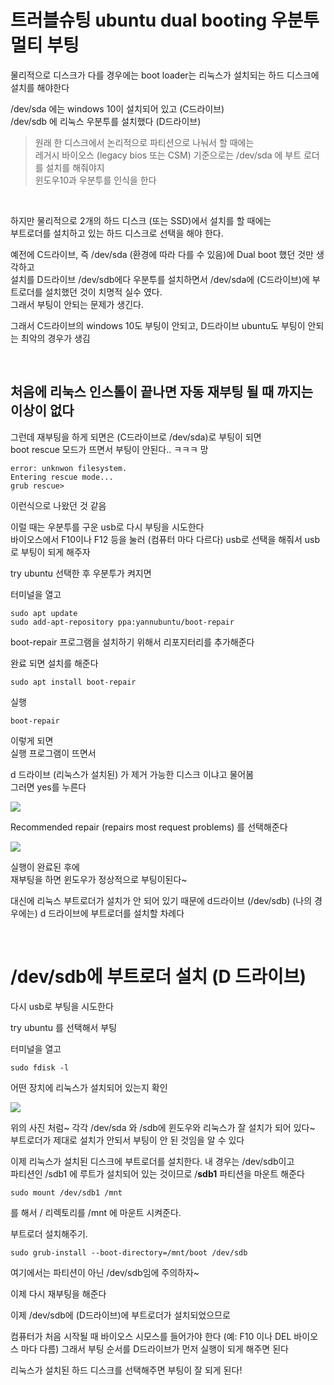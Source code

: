 # 트러블슈팅 ubuntu dual booting 우분투 멀티 부팅
물리적으로 디스크가 다를 경우에는 boot loader는 리눅스가 설치되는 하드 디스크에 설치를 해야한다

/dev/sda 에는 windows 10이 설치되어 있고 (C드라이브)  
/dev/sdb 에 리눅스 우분투를 설치했다 (D드라이브)  

> 원래 한 디스크에서 논리적으로 파티션으로 나눠서 할 때에는  
레거시 바이오스 (legacy bios 또는 CSM) 기준으로는 /dev/sda 에 부트 로더를 설치를 해줘야지  
윈도우10과 우분투를 인식을 한다

<br>

하지만 물리적으로 2개의 하드 디스크 (또는 SSD)에서 설치를 할 때에는   
부트로더를 설치하고 있는 하드 디스크로 선택을 해야 한다.

예전에 C드라이브, 즉 /dev/sda (환경에 따라 다를 수 있음)에 Dual boot 했던 것만 생각하고     
설치를 D드라이브 /dev/sdb에다 우분투를 설치하면서 /dev/sda에 (C드라이브)에 부트로더를 설치했던 것이 치명적 실수 였다.   
그래서 부팅이 안되는 문제가 생긴다. 

그래서 C드라이브의 windows 10도 부팅이 안되고, D드라이브 ubuntu도 부팅이 안되는 최악의 경우가 생김 

<br>

## 처음에 리눅스 인스톨이 끝나면 자동 재부팅 될 때 까지는 이상이 없다
그런데 재부팅을 하게 되면은 (C드라이브로 /dev/sda)로 부팅이 되면  
boot rescue 모드가 뜨면서 부팅이 안된다.. ㅋㅋㅋ 망  
```
error: unknwon filesystem.
Entering rescue mode...
grub rescue>
```
이런식으로 나왔던 것 같음 

이럴 때는 우분투를 구운 usb로 다시 부팅을 시도한다  
바이오스에서 F10이나 F12 등을 눌러 (컴퓨터 마다 다르다) usb로 선택을 해줘서 usb로 부팅이 되게 해주자  

try ubuntu 선택한 후 우분투가 켜지면 

터미널을 열고 
```
sudo apt update
sudo add-apt-repository ppa:yannubuntu/boot-repair
```
boot-repair 프로그램을 설치하기 위해서 리포지터리를 추가해준다

완료 되면 설치를 해준다
```
sudo apt install boot-repair
```

실행
```
boot-repair
```

이렇게 되면  
실행 프로그램이 뜨면서 

d 드라이브 (리눅스가 설치된) 가 제거 가능한 디스크 이냐고 물어봄  
그러면 yes를 누른다

<img src=0>
<br>

Recommended repair (repairs most request problems)
를 선택해준다

<img src=1>
<br>

실행이 완료된 후에   
재부팅을 하면 윈도우가 정상적으로 부팅이된다~

대신에 리눅스 부트로더가 설치가 안 되어 있기 때문에 d드라이브 (/dev/sdb) (나의 경우에는)
d 드라이브에 부트로더를 설치할 차례다

<br>

# /dev/sdb에 부트로더 설치 (D 드라이브)
다시 usb로 부팅을 시도한다

try ubuntu 를 선택해서 부팅

터미널을 열고 

```
sudo fdisk -l
```

어떤 장치에 리눅스가 설치되어 있는지 확인

<img src=2>
<br>

위의 사진 처럼~ 각각 /dev/sda 와 /sdb에 윈도우와 리눅스가 잘 설치가 되어 있다~  
부트로더가 제대로 설치가 안되서 부팅이 안 된 것임을 알 수 있다

이제 리눅스가 설치된 디스크에 부트로더를 설치한다. 내 경우는 /dev/sdb이고   
파티션인 /sdb1 에 루트가 설치되어 있는 것이므로 /**sdb1** 파티션을 마운트 해준다

```
sudo mount /dev/sdb1 /mnt
```
를 해서 / 리렉토리를 /mnt 에 마운트 시켜준다. 

부트로더 설치해주기. 
```
sudo grub-install --boot-directory=/mnt/boot /dev/sdb
```
여기에서는 파티션이 아닌 /dev/sdb임에 주의하자~

이제 다시 재부팅을 해준다

이제 /dev/sdb에 (D드라이브)에 부트로더가 설치되었으므로 

컴퓨터가 처음 시작될 때 바이오스 시모스를 들어가야 한다
(예: F10 이나 DEL 바이오스 마다 다름) 그래서 부팅 순서를 D드라이브가 먼저 실행이 되게 해주면 된다

리눅스가 설치된 하드 디스크를 선택해주면 부팅이 잘 되게 된다!
